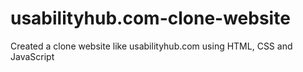 # usabilityhub.com-clone-website
Created a clone website like usabilityhub.com using HTML, CSS and JavaScript
